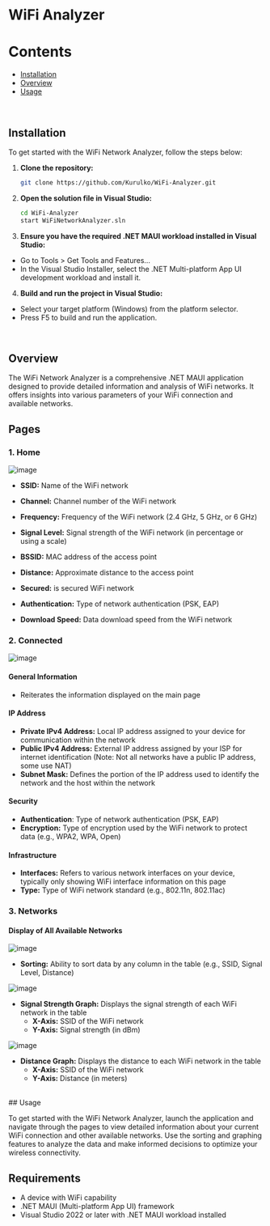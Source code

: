# WiFi Analyzer

# Contents

- [Installation](#installation)
- [Overview](#overview)
- [Usage](#usage)
<br/>

## Installation

To get started with the WiFi Network Analyzer, follow the steps below:

1. **Clone the repository:**
   
   ```sh
   git clone https://github.com/Kurulko/WiFi-Analyzer.git
   
2. **Open the solution file in Visual Studio:**
   
   ```sh
   cd WiFi-Analyzer
   start WiFiNetworkAnalyzer.sln

3. **Ensure you have the required .NET MAUI workload installed in Visual Studio:**
  - Go to Tools > Get Tools and Features...
  - In the Visual Studio Installer, select the .NET Multi-platform App UI development workload and install it.

4. **Build and run the project in Visual Studio:**
  - Select your target platform (Windows) from the platform selector.
  - Press F5 to build and run the application.
<br/>

## Overview

The WiFi Network Analyzer is a comprehensive .NET MAUI application designed to provide detailed information and analysis of WiFi networks. It offers insights into various parameters of your WiFi connection and available networks.

## Pages

### 1. Home

![image](https://github.com/Kurulko/WiFi-Analyzer/assets/95112563/53b4edd9-8e08-43b7-ad2d-499e8eca0858)

- **SSID:** Name of the WiFi network
- **Channel:** Channel number of the WiFi network
- **Frequency:** Frequency of the WiFi network (2.4 GHz, 5 GHz, or 6 GHz)
- **Signal Level:** Signal strength of the WiFi network (in percentage or using a scale)
- **BSSID:** MAC address of the access point
- **Distance:** Approximate distance to the access point
- **Secured:** is secured WiFi network
- **Authentication:** Type of network authentication (PSK, EAP)
  
- **Download Speed:** Data download speed from the WiFi network

### 2. Connected

![image](https://github.com/Kurulko/WiFi-Analyzer/assets/95112563/3095427c-5025-43ac-a244-bdae6fd9f5b2)

#### General Information
- Reiterates the information displayed on the main page

#### IP Address
- **Private IPv4 Address:** Local IP address assigned to your device for communication within the network
- **Public IPv4 Address:** External IP address assigned by your ISP for internet identification (Note: Not all networks have a public IP address, some use NAT)
- **Subnet Mask:** Defines the portion of the IP address used to identify the network and the host within the network

#### Security
- **Authentication**: Type of network authentication (PSK, EAP)
- **Encryption:** Type of encryption used by the WiFi network to protect data (e.g., WPA2, WPA, Open)

#### Infrastructure
- **Interfaces:** Refers to various network interfaces on your device, typically only showing WiFi interface information on this page
- **Type:** Type of WiFi network standard (e.g., 802.11n, 802.11ac)

### 3. Networks

#### Display of All Available Networks

![image](https://github.com/Kurulko/WiFi-Analyzer/assets/95112563/c4827ebd-64a2-4af3-86f3-2a0984a0c2ae)

- **Sorting:** Ability to sort data by any column in the table (e.g., SSID, Signal Level, Distance)

![image](https://github.com/Kurulko/WiFi-Analyzer/assets/95112563/a6226aa9-81e4-4660-9fe5-93fea83c995b)

- **Signal Strength Graph:** Displays the signal strength of each WiFi network in the table
  - **X-Axis:** SSID of the WiFi network
  - **Y-Axis:** Signal strength (in dBm)

![image](https://github.com/Kurulko/WiFi-Analyzer/assets/95112563/a7fbd3d8-a596-48ea-8ef6-f1ef689e0d61)

- **Distance Graph:** Displays the distance to each WiFi network in the table
  - **X-Axis:** SSID of the WiFi network
  - **Y-Axis:** Distance (in meters)

<br/>
## Usage

To get started with the WiFi Network Analyzer, launch the application and navigate through the pages to view detailed information about your current WiFi connection and other available networks. Use the sorting and graphing features to analyze the data and make informed decisions to optimize your wireless connectivity.

## Requirements

- A device with WiFi capability
- .NET MAUI (Multi-platform App UI) framework
- Visual Studio 2022 or later with .NET MAUI workload installed
